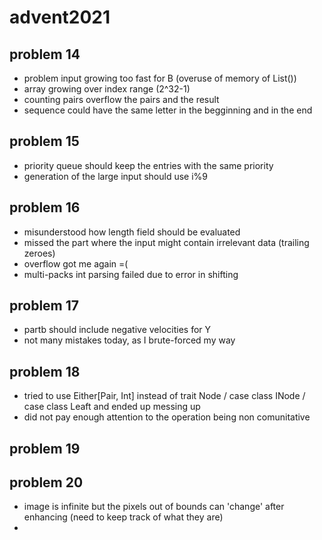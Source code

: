 # advent2021

## problem 14

- problem input growing too fast for B (overuse of memory of List())
- array growing over index range (2^32-1)
- counting pairs overflow the pairs and the result
- sequence could have the same letter in the begginning and in the end


## problem 15

- priority queue should keep the entries with the same priority
- generation of the large input should use i%9

## problem 16

- misunderstood how length field should be evaluated
- missed the part where the input might contain irrelevant data (trailing zeroes)
- overflow got me again =(
- multi-packs int parsing failed due to error in shifting 

## problem 17

- partb should include negative velocities for Y
- not many mistakes today, as I brute-forced my way 

## problem 18

- tried to use Either[Pair, Int] instead of trait Node / case class INode / case class Leaft and ended up messing up
- did not pay enough attention to the operation being non comunitative

## problem 19

## problem 20

- image is infinite but the pixels out of bounds can 'change' after enhancing (need to keep track of what they are)
- 